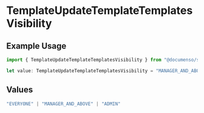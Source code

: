 # TemplateUpdateTemplateTemplatesVisibility

## Example Usage

```typescript
import { TemplateUpdateTemplateTemplatesVisibility } from "@documenso/sdk-typescript/models/operations";

let value: TemplateUpdateTemplateTemplatesVisibility = "MANAGER_AND_ABOVE";
```

## Values

```typescript
"EVERYONE" | "MANAGER_AND_ABOVE" | "ADMIN"
```